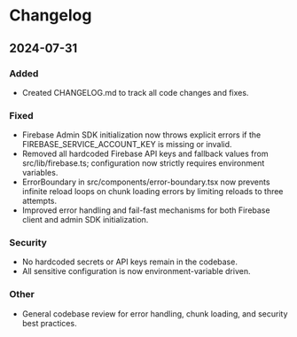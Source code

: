 # Changelog

## 2024-07-31
### Added
- Created CHANGELOG.md to track all code changes and fixes.

### Fixed
- Firebase Admin SDK initialization now throws explicit errors if the FIREBASE_SERVICE_ACCOUNT_KEY is missing or invalid.
- Removed all hardcoded Firebase API keys and fallback values from src/lib/firebase.ts; configuration now strictly requires environment variables.
- ErrorBoundary in src/components/error-boundary.tsx now prevents infinite reload loops on chunk loading errors by limiting reloads to three attempts.
- Improved error handling and fail-fast mechanisms for both Firebase client and admin SDK initialization.

### Security
- No hardcoded secrets or API keys remain in the codebase.
- All sensitive configuration is now environment-variable driven.

### Other
- General codebase review for error handling, chunk loading, and security best practices.